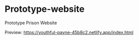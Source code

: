 # Prototype-website
Prototype Prison Website

Preview: https://youthful-payne-45b8c2.netlify.app/index.html
